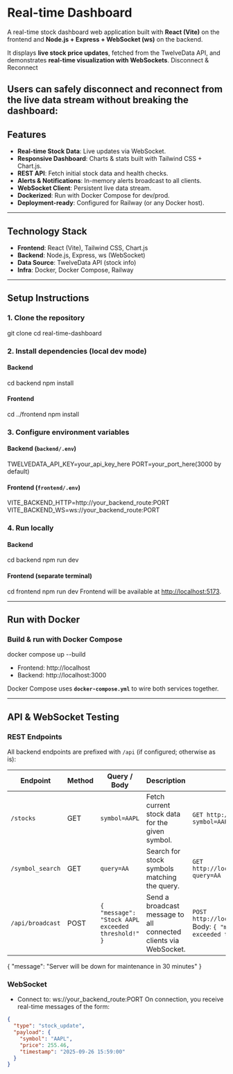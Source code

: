 # Real-time Dashboard

A real-time stock dashboard web application built with **React (Vite)** on the frontend and **Node.js + Express + WebSocket (ws)** on the backend.  

It displays **live stock price updates**, fetched from the TwelveData API, and demonstrates **real-time visualization with WebSockets**.
Disconnect & Reconnect

Users can safely disconnect and reconnect from the live data stream without breaking the dashboard:
---

## Features

- **Real-time Stock Data**: Live updates via WebSocket.  
- **Responsive Dashboard**: Charts & stats built with Tailwind CSS + Chart.js.  
- **REST API**: Fetch initial stock data and health checks.  
- **Alerts & Notifications**: In-memory alerts broadcast to all clients.  
- **WebSocket Client**: Persistent live data stream.  
- **Dockerized**: Run with Docker Compose for dev/prod.  
- **Deployment-ready**: Configured for Railway (or any Docker host).  

---

## Technology Stack

- **Frontend**: React (Vite), Tailwind CSS, Chart.js  
- **Backend**: Node.js, Express, ws (WebSocket)  
- **Data Source**: TwelveData API (stock info)  
- **Infra**: Docker, Docker Compose, Railway  

---

## Setup Instructions

### 1. Clone the repository
git clone <your-repo-url>
cd real-time-dashboard

### 2. Install dependencies (local dev mode)
#### Backend
cd backend
npm install
#### Frontend
cd ../frontend
npm install

### 3. Configure environment variables

#### Backend (`backend/.env`)
TWELVEDATA_API_KEY=your_api_key_here
PORT=your_port_here(3000 by default)


#### Frontend (`frontend/.env`)
VITE_BACKEND_HTTP=http://your_backend_route:PORT
VITE_BACKEND_WS=ws://your_backend_route:PORT

### 4. Run locally

#### Backend
cd backend
npm run dev
#### Frontend (separate terminal)
cd frontend
npm run dev
Frontend will be available at [http://localhost:5173](http://localhost:5173).  

---

## Run with Docker

### Build & run with Docker Compose
docker compose up --build

- Frontend: http://localhost  
- Backend: http://localhost:3000  

Docker Compose uses **`docker-compose.yml`** to wire both services together.  

---

## API & WebSocket Testing

### REST Endpoints
All backend endpoints are prefixed with `/api` (if configured; otherwise as is):

| Endpoint         | Method | Query / Body                                      | Description                                                      | Example Request                                                                                         |
| ---------------- | ------ | ------------------------------------------------- | ---------------------------------------------------------------- | ------------------------------------------------------------------------------------------------------- |
| `/stocks`        | GET    | `symbol=AAPL`                                     | Fetch current stock data for the given symbol.                   | `GET http://localhost:3000/stocks?symbol=AAPL`                                                          |
| `/symbol_search` | GET    | `query=AA`                                        | Search for stock symbols matching the query.                     | `GET http://localhost:3000/symbol_search?query=AA`                                                      |
| `/api/broadcast` | POST   | `{ "message": "Stock AAPL exceeded threshold!" }` | Send a broadcast message to all connected clients via WebSocket. | `POST http://localhost:3000/api/broadcast` <br> Body: `{ "message": "Stock AAPL exceeded threshold!" }` |



  {
     "message": "Server will be down for maintenance in 30 minutes"
  }

### WebSocket
- Connect to: ws://your_backend_route:PORT
 On connection, you receive real-time messages of the form:
```json
{
  "type": "stock_update",
  "payload": {
    "symbol": "AAPL",
    "price": 255.46,
    "timestamp": "2025-09-26 15:59:00"
  }
}
```

